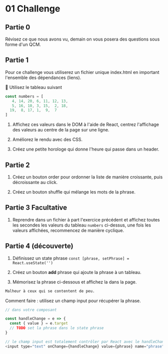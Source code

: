 # 01 Challenge

## Partie 0 

Révisez ce que nous avons vu, demain on vous posera des questions sous forme d'un QCM.

## Partie 1

Pour ce challenge vous utiliserez un fichier unique index.html en important l'ensemble des dépendances (liens).

:rocket: Utilisez le tableau suivant

```js
const numbers = [
   4, 14, 20, 6, 11, 12, 13,
   5, 16, 10, 3, 15,  2, 18,
  19,  8, 17, 1,  9,  7
]
```

1. Affichez ces valeurs dans le DOM à l'aide de React, centrez l'affichage des valeurs au centre de la page sur une ligne.

1. Améliorez le rendu avec des CSS.

1. Créez une petite horologe qui donne l'heure qui passe dans un header.

## Partie 2

1. Créez un bouton order pour ordonner la liste de manière croissante, puis décroissante au click.

1. Créez un bouton shuffle qui mélange les mots de la phrase.

## Partie 3 Facultative

1. Reprendre dans un fichier à part l'exercice précédent et affichez toutes les secondes les valeurs du tableau `numbers` ci-dessus, une fois les valeurs affichées, recommencez de manière cyclique. 

## Partie 4 (découverte)

1. Définissez un state phrase `const [phrase, setPhrase] = React.useState('')`

1. Créez un bouton **add** phrase qui ajoute la phrase à un tableau.

1. Mémorisez la phrase ci-dessous et affichez la dans la page.

```txt
Malheur à ceux qui se contentent de peu.
```

Comment faire : utilisez un champ input pour récupérer la phrase.

```js
// dans votre composant 

const handleChange = e => {
  const { value } = e.target
  // TODO set la phrase dans le state phrase
}

// le champ input est totalement contrôler par React avec le handleChange et la value 
<input type="text" onChange={handleChange} value={phrase} name="phrase" />
```
